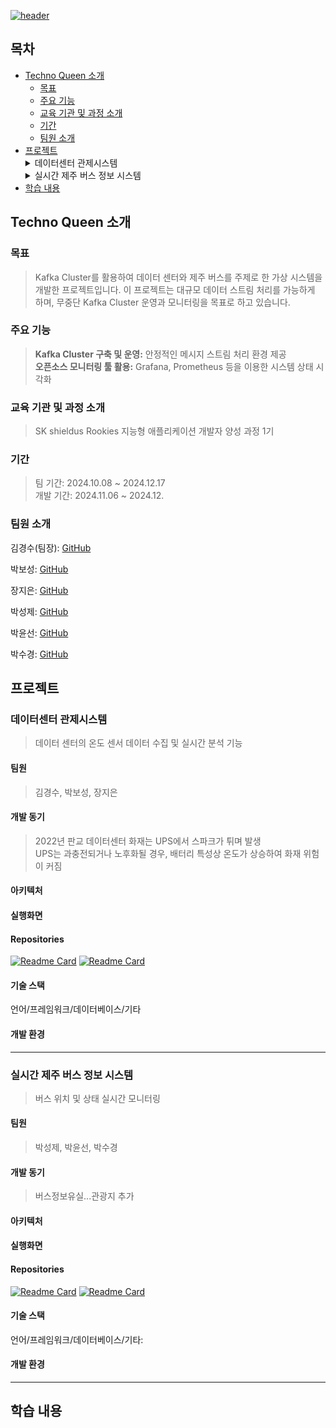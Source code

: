 [![header](https://capsule-render.vercel.app/api?type=transparent&height=200&desc=무중단%20Kafka%20Cluster와%20오픈소스%20모니터링%20구축&section=header&text=SK-Techno-Queen&fontSize=90&animation=twinkling&fontColor=fbc76f&descSize=30&descAlign=50&descAlignY=80)](https://github.com/SK-Techno-Queen)

## 목차
- [Techno Queen 소개](#techno-queen-소개)
  - [목표](#목표)
  - [주요 기능](#주요-기능)
  - [교육 기관 및 과정 소개](#교육-기관-및-과정-소개)
  - [기간](#기간)
  - [팀원 소개](#팀원-소개)
- [프로젝트](#프로젝트)
  <details>
  <summary>데이터센터 관제시스템</summary>
  <ul>
    <li><a href="#데이터센터-관제시스템">데이터센터 관제시스템</a></li>
    <ul>
      <li><a href="#팀원">팀원</a></li>
      <li><a href="#개발-동기">개발 동기</a></li>
      <li><a href="#아키텍처">아키텍처</a></li>
      <li><a href="#실행화면">실행화면</a></li>
      <li><a href="#Repositories">Repositories</a></li>
      <li><a href="#기술-스택">기술 스택</a></li>
      <li><a href="#개발-환경">개발 환경</a></li>
    </ul>
  </ul>
  </details>
  <details>
  <summary>실시간 제주 버스 정보 시스템</summary>
  <ul>
    <li><a href="#실시간-제주-버스-정보-시스템">실시간 제주 버스 정보 시스템</a></li>
    <ul>
      <li><a href="#팀원">팀원</a></li>
      <li><a href="#개발-동기">개발 동기</a></li>
      <li><a href="#아키텍처">아키텍처</a></li>
      <li><a href="#실행화면">실행화면</a></li>
      <li><a href="#Repositories">Repositories</a></li>
      <li><a href="#기술-스택">기술 스택</a></li>
      <li><a href="#개발-환경">개발 환경</a></li>
    </ul>
  </ul>
  </details>
- [학습 내용](#학습-내용)

## Techno Queen 소개
### 목표
>Kafka Cluster를 활용하여 데이터 센터와 제주 버스를 주제로 한 가상 시스템을 개발한 프로젝트입니다. 이 프로젝트는 대규모 데이터 스트림 처리를 가능하게 하며, 무중단 Kafka Cluster 운영과 모니터링을 목표로 하고 있습니다.
### 주요 기능
>**Kafka Cluster 구축 및 운영:** 안정적인 메시지 스트림 처리 환경 제공
><br/>
>**오픈소스 모니터링 툴 활용:** Grafana, Prometheus 등을 이용한 시스템 상태 시각화
### 교육 기관 및 과정 소개
>SK shieldus Rookies 지능형 애플리케이션 개발자 양성 과정 1기
### 기간
>팀 기간: 2024.10.08 ~ 2024.12.17
><br/>
>개발 기간: 2024.11.06 ~ 2024.12.

### 팀원 소개
김경수(팀장): [GitHub](https://github.com/kks0507)

박보성: [GitHub](https://github.com/BosungPark24)

장지은: [GitHub](https://github.com/jangjieun0675)

박성제: [GitHub](https://github.com/chuu8319)

박윤선: [GitHub](https://github.com/yoonsun124)

박수경: [GitHub](https://github.com/Soogyong0726)


## 프로젝트
### 데이터센터 관제시스템
>데이터 센터의 온도 센서 데이터 수집 및 실시간 분석 기능
#### 팀원
>김경수, 박보성, 장지은
#### 개발 동기
>2022년 판교 데이터센터 화재는 UPS에서 스파크가 튀며 발생
><br/>
>UPS는 과충전되거나 노후화될 경우, 배터리 특성상 온도가 상승하여 화재 위험이 커짐
#### 아키텍처
#### 실행화면
#### Repositories
[![Readme Card](https://github-readme-stats.vercel.app/api/pin/?username=SK-Techno-Queen&repo=DC_Log_Fast_Monitoring)](https://github.com/SK-Techno-Queen/DC_Log_Fast_Monitoring)
[![Readme Card](https://github-readme-stats.vercel.app/api/pin/?username=SK-Techno-Queen&repo=DataCenter_RealTime_Monitoring)](https://github.com/SK-Techno-Queen/DataCenter_RealTime_Monitoring)
#### 기술 스택
언어/프레임워크/데이터베이스/기타 
#### 개발 환경

---

<a id="jeju"></a>
### 실시간 제주 버스 정보 시스템
>버스 위치 및 상태 실시간 모니터링
#### 팀원
>박성제, 박윤선, 박수경
#### 개발 동기
>버스정보유실...관광지 추가
#### 아키텍처
#### 실행화면
#### Repositories
[![Readme Card](https://github-readme-stats.vercel.app/api/pin/?username=SK-Techno-Queen&repo=Jeju_Server)](https://github.com/SK-Techno-Queen/Jeju_Server)
[![Readme Card](https://github-readme-stats.vercel.app/api/pin/?username=SK-Techno-Queen&repo=Jeju_Client_Deploy)](https://github.com/SK-Techno-Queen/Jeju_Client_Deploy)
#### 기술 스택
언어/프레임워크/데이터베이스/기타: 
#### 개발 환경

---

## 학습 내용
